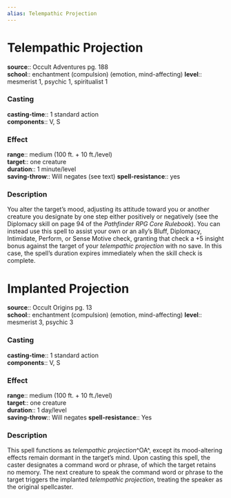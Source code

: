 ```yaml
---
alias: Telempathic Projection
---
```


# Telempathic Projection 

**source**:: Occult Adventures pg. 188  
**school**:: enchantment (compulsion) (emotion, mind-affecting)
**level**:: mesmerist 1, psychic 1, spiritualist 1

### Casting 

**casting-time**:: 1 standard action  
**components**:: V, S

### Effect 

**range**:: medium (100 ft. + 10 ft./level)  
**target**:: one creature  
**duration**:: 1 minute/level  
**saving-throw**:: Will negates (see text)
**spell-resistance**:: yes

### Description 

You alter the target’s mood, adjusting its attitude toward you or another creature you designate by one step either positively or negatively (see the Diplomacy skill on page 94 of the *Pathfinder RPG Core Rulebook*). You can instead use this spell to assist your own or an ally’s Bluff, Diplomacy, Intimidate, Perform, or Sense Motive check, granting that check a +5 insight bonus against the target of your *telempathic projection* with no save. In this case, the spell’s duration expires immediately when the skill check is complete.

# Implanted Projection 

**source**:: Occult Origins pg. 13  
**school**:: enchantment (compulsion) (emotion, mind-affecting)
**level**:: mesmerist 3, psychic 3

### Casting 

**casting-time**:: 1 standard action  
**components**:: V, S

### Effect 

**range**:: medium (100 ft. + 10 ft./level)  
**target**:: one creature  
**duration**:: 1 day/level  
**saving-throw**:: Will negates
**spell-resistance**:: Yes

### Description 

This spell functions as *telempathic projection*^OA^, except its mood-altering effects remain dormant in the target’s mind. Upon casting this spell, the caster designates a command word or phrase, of which the target retains no memory. The next creature to speak the command word or phrase to the target triggers the implanted *telempathic projection*, treating the speaker as the original spellcaster.
